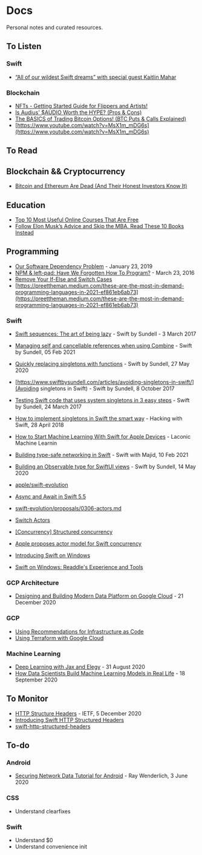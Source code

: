 # Docs
Personal notes and curated resources.

## To Listen

### Swift
- [“All of our wildest Swift dreams” with special guest Kaitlin Mahar](https://swiftbysundell.com/podcast/92/)

### Blockchain
- [NFTs - Getting Started Guide for Flippers and Artists!](https://www.youtube.com/watch?v=AnEMkn6C8VU)
- [Is Audius' $AUDIO Worth the HYPE? (Pros & Cons)](https://www.youtube.com/watch?v=aPaRZ6oh3Cc)
- [The BASICS of Trading Bitcoin Options! (BTC Puts & Calls Explained)](https://www.youtube.com/watch?v=nrRedLWYsRI)
- [https://www.youtube.com/watch?v=MsX1m_mDG6s](https://www.youtube.com/watch?v=MsX1m_mDG6s)

## To Read

## Blockchain && Cryptocurrency
- [Bitcoin and Ethereum Are Dead (And Their Honest Investors Know It)](https://medium.com/surviving-tomorrow/bitcoin-and-ethereum-are-dead-and-their-honest-investors-know-it-a36ee97df89d)

## Education
- [Top 10 Most Useful Online Courses That Are Free](https://medium.com/swlh/the-top-10-most-useful-online-courses-you-can-take-for-free-411aaa0dd80d)
- [Follow Elon Musk’s Advice and Skip the MBA. Read These 10 Books Instead](https://entrylevelrebel.medium.com/follow-elon-musks-advice-and-skip-the-mba-read-these-10-books-instead-e01d8d9c9a0f)

## Programming
- [Our Software Dependency Problem](https://research.swtch.com/deps) - January 23, 2019
- [NPM & left-pad: Have We Forgotten How To Program?](https://www.davidhaney.io/npm-left-pad-have-we-forgotten-how-to-program/) - March 23, 2016
- [Remove Your If-Else and Switch Cases](https://levelup.gitconnected.com/remove-your-if-else-and-switch-cases-1ed2b625b4cf)
- [https://preettheman.medium.com/these-are-the-most-in-demand-programming-languages-in-2021-ef861eb6ab73](https://preettheman.medium.com/these-are-the-most-in-demand-programming-languages-in-2021-ef861eb6ab73)

### Swift
- [Swift sequences: The art of being lazy](https://www.swiftbysundell.com/articles/swift-sequences-the-art-of-being-lazy/) -  Swift by Sundell - 3 
  March 2017
- [Managing self and cancellable references when using Combine](https://www.swiftbysundell.com/articles/combine-self-cancellable-memory-management/) - Swift by Sundell, 05 Feb 2021

- [Quickly replacing singletons with functions](https://www.swiftbysundell.com/tips/quickly-replacing-singletons-with-functions/) - Swift by Sundell, 27 May 2020
- [https://www.swiftbysundell.com/articles/avoiding-singletons-in-swift/](Avoiding singletons in Swift) - Swift by Sundell, 8 October 2017
- [Testing Swift code that uses system singletons in 3 easy steps](https://www.swiftbysundell.com/articles/testing-swift-code-that-uses-system-singletons-in-3-easy-steps/) - Swift by Sundell, 24 March 2017
- [How to implement singletons in Swift the smart way](https://www.hackingwithswift.com/articles/88/how-to-implement-singletons-in-swift-the-smart-way) - Hacking with Swift, 28 April 2018

- [How to Start Machine Learning With Swift for Apple Devices](https://laconicml.com/machine-learning-swift-apple-devices/) - Laconic Machine Learnin 

- [Building type-safe networking in Swift](https://swiftwithmajid.com/2021/02/10/building-type-safe-networking-in-swift/) - Swift with Majid, 10 Feb 2021

- [Building an Observable type for SwiftUI views](https://www.swiftbysundell.com/tips/building-an-observable-type-for-swiftui-views/) - Swift by Sundell, 14 May 2020

- [apple/swift-evolution](https://github.com/apple/swift-evolution)
- [Async and Await in Swift 5.5](https://betterprogramming.pub/async-and-await-in-swift-5-5-5c8abb9f4f85)
- [swift-evolution/proposals/0306-actors.md](https://github.com/apple/swift-evolution/blob/main/proposals/0306-actors.md)
- [Switch Actors](https://trycombine.com/posts/swift-actors/)
- [[Concurrency] Structured concurrency](https://forums.swift.org/t/concurrency-structured-concurrency/41622)
- [Apple proposes actor model for Swift concurrency](https://www.infoworld.com/article/3612176/apple-proposes-actor-model-for-swift-concurrency.html)

- [Introducing Swift on Windows](https://swift.org/blog/swift-on-windows/)
- [Swift on Windows: Readdle's Experience and Tools](https://sparkmailapp.com/blog/swift-windows)

### GCP Architecture
- [Designing and Building Modern Data Platform on Google Cloud](https://pupuweb.com/designing-building-modern-data-platform-google-cloud/) - 21 December 2020

### GCP
- [Using Recommendations for Infrastructure as Code](https://cloud.google.com/recommender/docs/tutorial-iac#:~:text=Infrastructure%20as%20Code(IaC)%20enables,Google%20Cloud%20organization%20through%20it.)
- [Using Terraform with Google Cloud](https://cloud.google.com/docs/terraform)

### Machine Learning
- [Deep Learning with Jax and Elegy](https://towardsdatascience.com/deep-learning-with-jax-and-elegy-c0765e3ec31a) - 31 August 2020
- [How Data Scientists Build Machine Learning Models in Real Life](https://towardsdatascience.com/how-data-scientists-build-machine-learning-models-in-real-life-f1f333022fb7) - 18 September 2020

## To Monitor

- [HTTP Structure Headers](https://tools.ietf.org/html/draft-ietf-httpbis-header-structure-19) - IETF, 5 December 2020
- [Introducing Swift HTTP Structured Headers](https://github.com/apple/swift-http-structured-headers)
- [swift-http-structured-headers](https://github.com/apple/swift-http-structured-headers)

## To-do

### Android
- [Securing Network Data Tutorial for Android](https://www.raywenderlich.com/10056112-securing-network-data-tutorial-for-android) - Ray Wenderlich, 3 June 2020

### CSS
- Understand clearfixes

### Swift
- Understand $0
- Understand convenience init